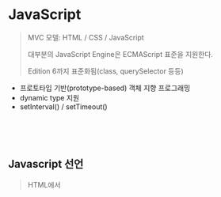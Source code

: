 # JavaScript

> MVC 모델: HTML / CSS / JavaScript
>
> 대부분의 JavaScript Engine은 ECMAScript 표준을 지원한다.
>
> Edition 6까지 표준화됨(class, querySelector 등등)

* 프로토타입 기반(prototype-based) 객체 지향 프로그래밍
* dynamic type 지원
* setInterval() / setTimeout()

​          

​         

## Javascript 선언

> HTML에서 <script> 태그 사용

*  <script> : 내부 어느 곳에서나 선언 가능

  * **<body>안 끝 부분에 둘 것을 권장 = <head>에 두면 초기화 시간이 오래걸림**

  * src: 외부 스크립트 파일의 경로

    ```html
    <script src="hello.js" type="text/javascript">
    console.log("실행되지 않는 구문") <!-- 위 경로의 스크립트 파일에 의해 모두 덮어씌워짐 -->
    </script>
    
    <script> <!--여긴 출력: 덮어씌워지지 않음-->
      hello("new World!!!")
    </script>
    ```

  * type: 생략가능, `text/javascript` 나 `module` 사용

  * 위에서부터 아래로 차례차례 실행한다.

  * **변수 선언** `var` : 맨 뒤에서나, 내부에서 정의해도 전역에서 사용 가능 **(=Hoisting)**

    * 현재 선언문이 해당 Scope의 처음으로 옮겨진 것처럼 동작하는 특성. Ex) `var`, `function`

    ```javascript
    console.log("1 :",x); //출력이 된다
    var x = 10;
    ```

​            

​             

## Javascript 시작

> var 사용을 지양하고 let 이나 const로 변수를 선언한다.

* 주석: `//`  `/* */`

* 변수 선언: `var`, `let`, `const`

  * `let`과 `const`는 재선언이 불가능하다.

* 변수형 조사: `typeof()` 연산자

  ```javascript
   console.log(typeof a); //괄호를 열지 않아도 실행됨: 연산자
   console.log(typeof(a)); //괄호를 열지 않아도 실행됨
  ```

  

​	

### 구구단 출력하기

```javascript
   <script>
        for(let i=2; i<10; i++){
            for(let j=1; j<10; j++){
                console.log(i+" * "+j+" = "+i*j);
            }
        }
    </script>
```

​      

### 시계 구현

```javascript
<script>
  window.onload = function(){
  setInterval(showTime,1000);
	};

  function showTime(){
    let view = document.getElementById("view");
    let date = new Date();
    view.innerHTML = date.toLocaleDateString() + " " + date.toLocaleTimeString();
  }
</script>
```

​            

​           

## JavaScript 문법

> 자바스크립트는 문자는 존재하지 않으며 문자열만 있다.

### 자료형(data type)

| 자료형    | typeof 연산 | 설명                            |
| --------- | ----------- | ------------------------------- |
| 숫자형    | number      | 정수/실수(float,double X)       |
| 문자열형  | string      | 문자('', "")                    |
| boolean형 | boolean     | 참(true), 거짓(false)           |
| undefined | undefined   | **변수가 선언**되었지만 초기화X |
| null      | object      | 값이 존재X                      |

​        

### 연산

> **자바스크립트의 연산은 무조건 반환값이 존재한다.** (undefined, null, Infinity)

* 0으로 나누는 값에 대해 오류가 발생하지 않는다

  * `Infinity` 라는 무한대를 나타내는 상수로 나타난다.
  * `Nan`: 계산식의 결과가 숫자가 아님을 나타냄

* 이스케이프 시퀀스 `\`

  ```javascript
  console.log('작은 따옴표 안 \'작은 따옴표 \'');
  ```

* boolean과 연계: **[ semi-boolean 지원 ]**

  * false : 비어있는 문자열, null, undefined, 0

* 자동 형 변환(동적 타이핑, Dynamic Typing)

  ```javascript
  console.log("40"-5);
  ```

     

​       

### 연산자

> **주의: ==, != 은 형 변환을 지원하지만 ===과 !==은 형 변환을 지원하지 않으므로 경우에 따라 사용한다**

* `delete` : 파이썬과 마찬가지로 변수 삭제 지원
* `instanceof`: 자바스크립트와 마찬가지로 클래스 상속 판단 가능
* `in`: 프로퍼티가 존재하는지 확인



* eval() : 연산의 결과값을 나타낸다. **caller 의 권한으로 실행하기 때문에 해킹의 위험이 있으므로 사용을 지양한다.**

  ```javascript
  console.log(eval(23+4+5/2+7));
  console.log(eval("23+4+5/2+7"));
  ```

​         

### 조건문 / 반복문

* if

  ```javascript
  	if(score >= 90) {
  		console.log('A 학점입니다.');	// A 학점입니다. 출력됨.
  	} else if(score >= 80) {
  		console.log('B 학점입니다.');
  	} else if(score >= 70) {
  		console.log('C 학점입니다.');
  	} else {
  		console.log('F 학점입니다.');
  	}
  ```

* switch: case / break / default

  ```javascript
  	var score2 = 78;
  	
  	switch(parseInt(score2 / 10)) {
  	case 10 : case 9 : console.log('A 학점입니다.'); break;
  	case 8 : console.log('B 학점입니다.'); break;
  	case 7 : console.log('C 학점입니다.'); break;	// C 학점입니다. 출력됨.
  	default : console.log('F 학점입니다.'); 
  	}
  ```

* while

  ```javascript
  	var number = 1, sum = 0;
  	
  	while(number < 11) {
  		sum += number;
  		number++;
  	}
  	console.log(sum);
  ```

* do / while

  ```javascript
  	number = 1;
  	sum = 0;
  	
  	do{
  		sum += number;
  		number++;
  	} while(number < 11);
  	console.log(sum);
  ```

* for : **for ~ of(배열만) / in(객체) 문을 활용**  

  ```javascript
  	sum = 0;
  	
  	for(var number=1;number<11;number++) {
  		sum += number;
  	}
  	console.log(sum);
  ```



​         

### 객체

> 파이썬의 Dictionary, Java의 Map이 있다면 Javascript에는 Object(객체)가 있다. 
>
> 객체는 복사되지 않고 **참조됨**을 주의한다.

* boolean, null, undefined 는 객체가 아니다.
  * 근데 변수에 null을 할당하고 typeof 연산을 수행하면 object로 나온다.
* 객체는 **Key, Value**로 구성되어있다. = 이 두개를 묶어 **Property**라고 한다.(Python은 items)
  * 자바스크립트에서 함수 또한 객체므로 **Value**의 값으로 함수를 사용 가능하다.
  * 프로토타입(prototype)이라는 특별한 프로퍼티를 포함

​       

#### 객체 생성

* `{ }` 로 정의

  ```javascript
  var student = {
    name: "홍길동",
    info: function(){
      console.log("객체 함수");
  	}, //obj 메서드
  };
  
  let student = { };
  ```

* `new Object()` 생성자 함수

  ```javascript
  var student = new Object();
  
  student.name = "홍길동"; //값을 추가하는 방법
  ```

* 생성자 함수 이용

  ```javascript
  function Student(name, area, classNum){
  	this.name = name;
    this.area = area;
    this.classNum = classNum;
  }
  
  
  var student1 = new Student("홍길동", "서울", 20);
  ```

​        

### 조회

```javascript
console.log(student.age);
console.log(student["age"]);
console.log(student["user-name"]); //속성명에 연산자가 있으면 [ ]로 호출 
```

​      

### 변경/제거

```javascript
student.age = 30; //값 변경, 만약 key가 없다면 값이 아예 추가된다.
student['age'] = 30; //값 변경, 만약 key가 없다면 값이 아예 추가된다.

delete student.age; //값 삭제
```

​            

​          

## 함수

> 자바스크립트에서 **함수는 일급(first-class) 객체이다.**
>
> 함수를 변수, 객체, 배열 등에 저장할 수 있고 다른 인자나 리턴 값으로 사용 가능하다.
>
> 함수는 실행 중에 동적으로 생성 가능하다. 
>
> 함수 또한 **선언된 이후 Hoisting** 된다. = **너무 많은 함수 선언시 변수 객체를 많이 사용하므로 응답속도 저하**

### 함수 생성

```javascript
//함수 선언
function 함수명(매개변수1, 매개변수2,....,매개변수3){
	//함수 내용
}
```

```javascript
//함수를 변수로 저장
var 함수명 = function(매개변수1, 매개변수2,....,매개변수3){
	//함수 내용
}
```

```javascript
// Function 생성자 함수
var 함수명 = new Function("매개변수1", "매개변수2",....,"매개변수n");
```

​       

### 함수 호출

> 리턴값이 없는 함수의 리턴값은 **undefined**이다.
>
> 함수1(함수2) 가 아니라 함수1( 함수2() )로 호출하면 인자로 **undefined**가 전달된다.

```javascript
function(매개변수1, 매개변수2,...,매개변수n);
```

​        

### 주의

* 함수 선언문이 아닌 **함수 표현식**의 경우 **변수 호이스팅**이 일어나지 않음

  ```javascript
  var result = plus(5, 7); //함수를 찾아야함: 하지만 plus는 var로 정의 = TypeError
  console.log(result);
  
  var plus = function(num1, num2){ //함수 선언이 아닌 표현식이므로 호이스팅이 일어나지 않음
  	return num1 + num2;
  };
  ```

* 매개변수가 함수 정의시 생기는 것보다 많아도 호출 가능

  ```javascript
  	<script>
  		function m1(a,b){ //매개변수로 2개를 받을 수 있지만 그 이상 넣어도 arguments로 연산 가능
  			let tot = 0;
  			for(let i of arguments){
  				tot += i;
  			}
  			return tot;
  		}
  		console.log(m1(1,2,3,4,5));
  	</script>
  ```

  ​       

### 콜백 함수

> 특정 이벤트가 발생했을 때 시스템이 함수를 호출
>
> 주로 비동기식 처리 모델에서 사용된다

* 이벤트 핸들러에서의 처리 예

```javascript
<button id="btn">click!</button>

<script type="text/javascript">
  var btn = document.getElementById('btn');
	btn.addEventListener('click', function(){
    console.log('안녕하세요!');
  })
</script>
```

​      

* setTimeout()의 예

```javascript
setTimeout(function(){
	console.log('3초 후 실행됩니다.');
}, 3000);
```

